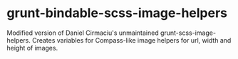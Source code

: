 # grunt-bindable-scss-image-helpers
Modified version of  Daniel Cirmaciu's unmaintained grunt-scss-image-helpers. Creates variables for Compass-like image helpers for url, width and height of images.
